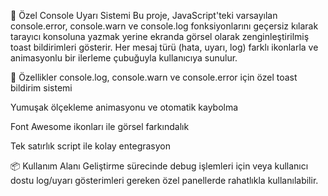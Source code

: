 🔔 Özel Console Uyarı Sistemi
Bu proje, JavaScript'teki varsayılan console.error, console.warn ve console.log fonksiyonlarını geçersiz kılarak tarayıcı konsoluna yazmak yerine ekranda görsel olarak zenginleştirilmiş toast bildirimleri gösterir. Her mesaj türü (hata, uyarı, log) farklı ikonlarla ve animasyonlu bir ilerleme çubuğuyla kullanıcıya sunulur.


🧩 Özellikler
console.log, console.warn ve console.error için özel toast bildirim sistemi

Yumuşak ölçekleme animasyonu ve otomatik kaybolma

Font Awesome ikonları ile görsel farkındalık

Tek satırlık script ile kolay entegrasyon



📦 Kullanım Alanı
Geliştirme sürecinde debug işlemleri için veya kullanıcı dostu log/uyarı gösterimleri gereken özel panellerde rahatlıkla kullanılabilir.

